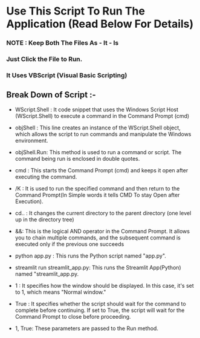 # Use This Script To Run The Application (Read Below For Details)

### NOTE : Keep Both The Files As - It - Is  
### Just Click the File to Run.
### It Uses VBScript (Visual Basic Scripting) 

## Break Down of Script :-
* WScript.Shell : It code snippet that uses the Windows Script Host (WScript.Shell) to execute a command in the Command Prompt (cmd)
* objShell :  This line creates an instance of the WScript.Shell object, which allows the script to run commands and manipulate the Windows environment.
* objShell.Run: This method is used to run a command or script. The command being run is enclosed in double quotes.
* cmd : This starts the Command Prompt (cmd) and keeps it open after executing the command.
* /K : It is used to run the specified command and then return to the Command Prompt(In Simple words it tells CMD To stay Open after Execution).
* cd.. : It changes the current directory to the parent directory (one level up in the directory tree)
* &&: This is the logical AND operator in the Command Prompt. It allows you to chain multiple commands, and the subsequent command is executed only if the previous one succeeds
* python app.py : This runs the Python script named "app.py".
* streamlit run streamlit_app.py: This runs the Streamlit App(Python) named "streamlit_app.py.
* 1 : It specifies how the window should be displayed. In this case, it's set to 1, which means "Normal window."
* True : It specifies whether the script should wait for the command to complete before continuing. If set to True, the script will wait for the Command Prompt to close before proceeding.

* 1, True: These parameters are passed to the Run method.
